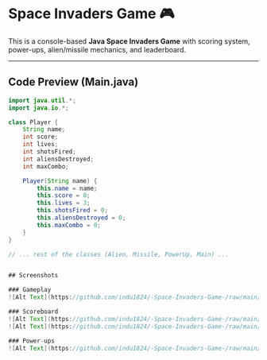 # Space Invaders Game 🎮

This is a console-based **Java Space Invaders Game** with scoring system, power-ups, alien/missile mechanics, and leaderboard.

---

## Code Preview (Main.java)

```java
import java.util.*;
import java.io.*;

class Player {
    String name;
    int score;
    int lives;
    int shotsFired;
    int aliensDestroyed;
    int maxCombo;

    Player(String name) {
        this.name = name;
        this.score = 0;
        this.lives = 3;
        this.shotsFired = 0;
        this.aliensDestroyed = 0;
        this.maxCombo = 0;
    }
}

// ... rest of the classes (Alien, Missile, PowerUp, Main) ...


## Screenshots

### Gameplay
![Alt Text](https://github.com/indu1824/-Space-Invaders-Game-/raw/main/Screenshot%202025-08-24%20144528.png)

### Scoreboard
![Alt Text](https://github.com/indu1824/-Space-Invaders-Game-/raw/main/Screenshot%202025-08-24%20144659.png)
![Alt Text](https://github.com/indu1824/-Space-Invaders-Game-/raw/main/Screenshot%202025-08-24%20145038.png)

### Power-ups
![Alt Text](https://github.com/indu1824/-Space-Invaders-Game-/raw/main/Screenshot%202025-08-24%20145526.png)
